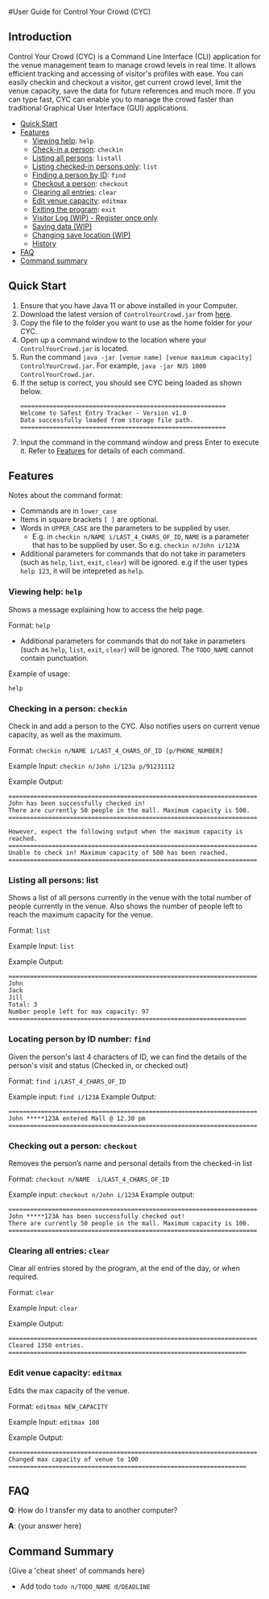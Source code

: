 #User Guide for Control Your Crowd (CYC)

## Introduction

Control Your Crowd (CYC) is a Command Line Interface (CLI) application for the venue management team to manage crowd
levels in real time. It allows efficient tracking and accessing of visitor's profiles with ease. You can easily checkin
and checkout a visitor, get current crowd level, limit the venue capacity, save the data for future references and much
more. If you can type fast, CYC can enable you to manage the crowd faster than traditional Graphical User Interface 
(GUI) applications.

* [Quick Start](UserGuide.md#quick-start)
* [Features](UserGuide.md#features)
    * [Viewing help](): `help`
    * [Check-in a person](): `checkin`
    * [Listing all persons](): `listall`
    * [Listing checked-in persons only](): `list`
    * [Finding a person by ID](): `find`
    * [Checkout a person](): `checkout`
    * [Clearing all entries](): `clear`
    * [Edit venue capacity](): `editmax`
    * [Exiting the program](): `exit`
    * [Visitor Log (WIP) - Register once only]()
    * [Saving data (WIP)]()
    * [Changing save location (WIP)]()
    * [History]()
* [FAQ](UserGuide.md#faq)
* [Command summary](UserGuide.md#command-summary)

## Quick Start

1. Ensure that you have Java 11 or above installed in your Computer.
2. Download the latest version of `ControlYourCrowd.jar` from [here](https://github.com/AY2021S2-CS2113T-T09-1/tp/releases).
3. Copy the file to the folder you want to use as the home folder for your CYC.
4. Open up a command window to the location where your `ControlYourCrowd.jar` is located.
5. Run the command `java -jar [venue name] [venue maximum capacity] ControlYourCrowd.jar`. For example, 
   `java -jar NUS 1000 ControlYourCrowd.jar`.
6. If the setup is correct, you should see CYC being loaded as shown below.
    ```
   =========================================================
   Welcome to Safest Entry Tracker - Version v1.0
   Data successfully loaded from storage file path.
   =========================================================
   ```
7. Input the command in the command window and press Enter to execute it. Refer to [Features](UserGuide.md#features)
   for details of each command.

## Features 

Notes about the command format:
* Commands are in `lower_case`
* Items in square brackets `[ ]` are optional.
* Words in `UPPER_CASE` are the parameters to be supplied by user.
    * E.g. in `checkin n/NAME i/LAST_4_CHARS_OF_ID`, `NAME` is a parameter that has to be supplied by user. So e.g. `checkin n/John i/123A`
* Additional parameters for commands that do not take in parameters (such as `help`, `list`, `exit`, `clear`) will be ignored.
e.g if the user types `help 123`, it will be intepreted as `help`.
  


### Viewing help: `help`
Shows a message explaining how to access the help page.


Format: `help`

*  Additional parameters for commands that do not take in parameters 
    (such as `help`, `list`, `exit`, `clear`) will be ignored. The `TODO_NAME` cannot contain punctuation.  

Example of usage: 

`help`

### Checking in a person: `checkin`

Check in and add a person to the CYC. Also notifies users on current venue capacity, as well as the maximum.

Format: `checkin n/NAME i/LAST_4_CHARS_OF_ID [p/PHONE_NUMBER]`

Example Input:
`checkin n/John i/123a p/91231112`

Example Output:
```
=====================================================================
John has been successfully checked in!
There are currently 50 people in the mall. Maximum capacity is 500.
=====================================================================

However, expect the following output when the maximum capacity is reached.
=====================================================================
Unable to check in! Maximum capacity of 500 has been reached.
=====================================================================
```

### Listing all persons: list

Shows a list of all persons currently in the venue with the total number of people currently in the venue. 
Also shows the number of people left to reach the maximum capacity for the venue.

Format: `list`

Example Input: `list`

Example Output:
```
=====================================================================
John
Jack
Jill
Total: 3
Number people left for max capacity: 97
==================================================================
```

### Locating person by ID number: `find`

Given the person's last 4 characters of ID, we can find the details of the person's visit and status (Checked in, or checked out)

Format: `find i/LAST_4_CHARS_OF_ID`

Example input:
`find i/123A`
Example Output:
```
=====================================================================
John *****123A entered Mall @ 12.30 pm
=====================================================================
```

### Checking out a person: `checkout`

Removes the person’s name and personal details from the checked-in list

Format: `checkout n/NAME  i/LAST_4_CHARS_OF_ID`

Example input:
`checkout n/John i/123A`
Example output:
```
=====================================================================
John *****123A has been successfully checked out!
There are currently 50 people in the mall. Maximum capacity is 100.
=====================================================================
```

### Clearing all entries: `clear`

Clear all entries stored by the program, at the end of the day, or when required.

Format: `clear`

Example Input:
`clear`

Example Output:
```
=====================================================================
Cleared 1350 entries.
==================================================================
```

### Edit venue capacity: `editmax`

Edits the max capacity of the venue.

Format: `editmax NEW_CAPACITY`

Example Input:
`editmax 100`

Example Output:
```
=====================================================================
Changed max capacity of venue to 100
==================================================================
```

## FAQ

**Q**: How do I transfer my data to another computer? 

**A**: {your answer here}

## Command Summary

{Give a 'cheat sheet' of commands here}

* Add todo `todo n/TODO_NAME d/DEADLINE`
